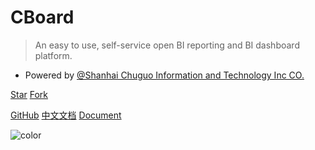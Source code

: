# CBoard

> An easy to use, self-service open BI reporting and BI dashboard platform.

- Powered by [@Shanhai Chuguo Information and Technology Inc CO.](http://www.chuguotech.com/)

<a class="github-button" href="https://github.com/yzhang921/CBoard" data-icon="octicon-star" data-size="large" data-show-count="true" aria-label="Star ntkme/github-buttons on GitHub">Star</a>
<a class="github-button" href="https://github.com/yzhang921/CBoard/fork" data-icon="octicon-repo-forked" data-size="large" data-show-count="true" aria-label="Fork ntkme/github-buttons on GitHub">Fork</a>

[GitHub](https://github.com/yzhang921/CBoard/)
[中文文档](http://peter_zhang921.gitee.io/cboard_docsify/#/zh-cn/)
[Document](#introduction)

![color](white)